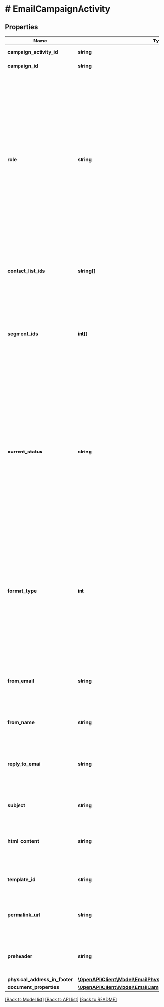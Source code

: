 # # EmailCampaignActivity

## Properties

Name | Type | Description | Notes
------------ | ------------- | ------------- | -------------
**campaign_activity_id** | **string** | Identifies a campaign activity in the V3 API. | [optional] [readonly]
**campaign_id** | **string** | Identifies a campaign in the V3 API. | [optional] [readonly]
**role** | **string** | The purpose of the individual campaign activity in the larger email campaign effort. Valid values are: &lt;ul&gt;   &lt;li&gt;primary_email — The main email marketing campaign that you send to contacts. The &lt;code&gt;primary_email&lt;/code&gt; contains the complete email content.&lt;/li&gt;   &lt;li&gt;permalink — A permanent link to a web accessible version of the &lt;code&gt;primary_email&lt;/code&gt; content without any personalized email information. For example, permalinks do not contain any of the contact details that you add to the &lt;code&gt;primary_email&lt;/code&gt; email content. &lt;/li&gt;   &lt;li&gt;resend — An email campaign that you resend to contacts that did not open the email campaign.&lt;/li&gt; &lt;/ul&gt; Constant Contact creates a &lt;code&gt;primary_email&lt;/code&gt; and a &lt;code&gt;permalink&lt;/code&gt; role campaign activity when you create an email campaign. | [optional] [readonly]
**contact_list_ids** | **string[]** | The contacts that Constant Contact sends the email campaign activity to as an array of contact &lt;code&gt;list_id&lt;/code&gt; values. You cannot use contact lists and segments at the same time in an email campaign activity. | [optional]
**segment_ids** | **int[]** | The contacts that Constant Contact sends the email campaign activity to as an array containing a single &lt;code&gt;segment_id&lt;/code&gt; value. Only &lt;code&gt;format_type&lt;/code&gt; 3, 4, and 5 email campaign activities support segments. You cannot use contact lists and segments at the same time in an email campaign activity. | [optional]
**current_status** | **string** | The current status of the email campaign activity. Valid values are: &lt;ul&gt;   &lt;li&gt;DRAFT — An email campaign activity that you have created but have not sent to contacts.&lt;/li&gt;   &lt;li&gt;SCHEDULED — An email campaign activity that you have scheduled for Constant Contact to send to contacts.&lt;/li&gt;   &lt;li&gt;EXECUTING — An email campaign activity Constant Contact is currently sending to contacts. Email campaign activities are only in this status briefly.&lt;/li&gt;   &lt;li&gt;DONE — An email campaign activity that you successfully sent to contacts.&lt;/li&gt;   &lt;li&gt;ERROR — An email campaign activity that encountered an error.&lt;/li&gt;   &lt;li&gt;REMOVED — An email campaign that a user deleted. Users can view and restore deleted emails through the UI.&lt;/li&gt; &lt;/ul&gt; | [optional] [readonly]
**format_type** | **int** | Identifies the type of email format. Valid values are: &lt;ul&gt;   &lt;li&gt;1 - A legacy custom code email created using the V2 API, the V3 API, or the legacy UI HTML editor.&lt;/li&gt;   &lt;li&gt;2 - An email created using the second generation email editor UI.&lt;/li&gt;   &lt;li&gt;3 - An email created using the third generation email editor UI. This email editor features an improved drag and drop UI and mobile responsiveness.&lt;/li&gt;   &lt;li&gt;4 - An email created using the fourth generation email editor UI.&lt;/li&gt;   &lt;li&gt;5 - A custom code email created using the V3 API or the new UI HTML editor.&lt;/li&gt; &lt;/ul&gt; | [optional] [readonly]
**from_email** | **string** | The email \&quot;From Email\&quot; field for the email campaign activity. You must use a confirmed Constant Contact account email address. Make a GET call to &lt;code&gt;/account/emails&lt;/code&gt; to return a collection of account emails and their confirmation status. |
**from_name** | **string** | The email \&quot;From Name\&quot; field for the email campaign activity. |
**reply_to_email** | **string** | The email \&quot;Reply To Email\&quot; field for the email campaign activity. You must use a confirmed Constant Contact account email address. Make a GET call to &lt;code&gt;/account/emails&lt;/code&gt; to return a collection of account emails and their confirmation status. |
**subject** | **string** | The email \&quot;Subject\&quot; field for the email campaign activity. |
**html_content** | **string** | The HTML or XHTML content for the email campaign activity. Only &lt;code&gt;format_type&lt;/code&gt; 1 and 5 (legacy custom code emails or modern custom code emails) can contain &lt;code&gt;html_content&lt;/code&gt;. | [optional]
**template_id** | **string** | Identifies the email layout and design template that the email campaign activity is using as a base. | [optional] [readonly]
**permalink_url** | **string** | The permanent link to a web accessible version of the email campaign content without any personalized email information. The permalink URL becomes accessible after you send an email campaign to contacts. | [optional] [readonly]
**preheader** | **string** | The email preheader for the email campaign activity. Only &lt;code&gt;format_type&lt;/code&gt; 3, 4, and 5 email campaign activities use the preheader property. | [optional]
**physical_address_in_footer** | [**\OpenAPI\Client\Model\EmailPhysicalAddress**](EmailPhysicalAddress.md) |  | [optional]
**document_properties** | [**\OpenAPI\Client\Model\EmailCampaignActivityDocumentProperties**](EmailCampaignActivityDocumentProperties.md) |  | [optional]

[[Back to Model list]](../../README.md#models) [[Back to API list]](../../README.md#endpoints) [[Back to README]](../../README.md)
